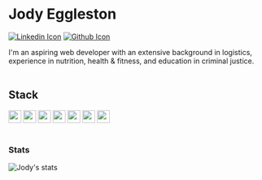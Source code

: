 # Jody Eggleston 
[![Linkedin Icon](https://img.shields.io/badge/-blue?style=flat-square&logo=linkedin&logoColor=white&link=https://www.linkedin.com/in/jody-eggleston/)](https://www.linkedin.com/in/jody-eggleston/)
[![Github Icon](https://img.shields.io/github/followers/jmeggles?color=pink&label=Follow%20Me&style=social)](https://github.com/jmeggles)
<br>

I'm an aspiring web developer with an extensive background in logistics, experience in nutrition, health & fitness, and education in criminal justice.
<br><br>

## Stack 
<code><img height="25" src="https://www.vectorlogo.zone/logos/github/github-ar21.svg"></code>
<code><img height="25" src="https://www.vectorlogo.zone/logos/mysql/mysql-horizontal.svg"></code>
<code><img height="25" src="https://www.vectorlogo.zone/logos/nodejs/nodejs-horizontal.svg"></code>
<code><img height="25" src="https://www.vectorlogo.zone/logos/javascript/javascript-horizontal.svg"></code>
<code><img height="25" src="https://www.vectorlogo.zone/logos/w3_html5/w3_html5-ar21.svg"></code>
<code><img height="25" src="https://www.vectorlogo.zone/logos/handlebarsjs/handlebarsjs-ar21.svg"></code>
<code><img height="25" src="https://www.vectorlogo.zone/logos/w3_html5/w3_html5-ar21.svg"></code>
<br><br> 

### Stats
![Jody's stats](https://github-readme-stats.vercel.app/api?username=jmeggles&show_icons=true)

